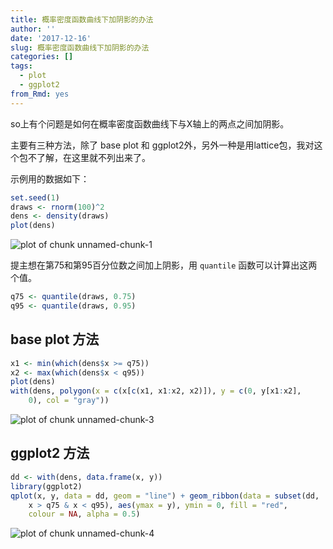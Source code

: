 ```yaml
---
title: 概率密度函数曲线下加阴影的办法
author: ''
date: '2017-12-16'
slug: 概率密度函数曲线下加阴影的办法
categories: []
tags:
  - plot
  - ggplot2
from_Rmd: yes
---
```


so上有个问题是如何在概率密度函数曲线下与X轴上的两点之间加阴影。

主要有三种方法，除了 base plot 和 ggplot2外，另外一种是用lattice包，我对这个包不了解，在这里就不列出来了。

示例用的数据如下：

```r
set.seed(1)
draws <- rnorm(100)^2
dens <- density(draws)
plot(dens)
```

![plot of chunk unnamed-chunk-1](/figures/cn/shading-a-kernel-density-plot-between-two-points/unnamed-chunk-1-1.png)

提主想在第75和第95百分位数之间加上阴影，用 `quantile` 函数可以计算出这两个值。

```r
q75 <- quantile(draws, 0.75)
q95 <- quantile(draws, 0.95)
```


## base plot 方法

```r
x1 <- min(which(dens$x >= q75))
x2 <- max(which(dens$x < q95))
plot(dens)
with(dens, polygon(x = c(x[c(x1, x1:x2, x2)]), y = c(0, y[x1:x2], 
    0), col = "gray"))
```

![plot of chunk unnamed-chunk-3](/figures/cn/shading-a-kernel-density-plot-between-two-points/unnamed-chunk-3-1.png)


## ggplot2 方法

```r
dd <- with(dens, data.frame(x, y))
library(ggplot2)
qplot(x, y, data = dd, geom = "line") + geom_ribbon(data = subset(dd, 
    x > q75 & x < q95), aes(ymax = y), ymin = 0, fill = "red", 
    colour = NA, alpha = 0.5)
```

![plot of chunk unnamed-chunk-4](/figures/cn/shading-a-kernel-density-plot-between-two-points/unnamed-chunk-4-1.png)

